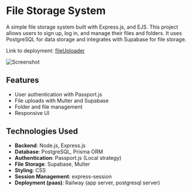 # File Storage System

A simple file storage system built with Express.js, and EJS. This project allows users to sign up, log in, and manage their files and folders. It uses PostgreSQL for data storage and integrates with Supabase for file storage.

Link to deployment: [fileUploader](https://fileuploader-ws69.onrender.com/login)

![Screenshot](https://github.com/user-attachments/assets/aeec1241-4b79-4c0a-ad14-69b0cf655665)

## Features

- User authentication with Passport.js
- File uploads with Multer and Supabase
- Folder and file management
- Responsive UI

## Technologies Used

- **Backend**: Node.js, Express.js
- **Database**: PostgreSQL, Prisma ORM
- **Authentication**: Passport.js (Local strategy)
- **File Storage**: Supabase, Multer
- **Styling**: CSS
- **Session Management**: express-session
- **Deployment (paas)**: Railway (app server, postgresql server)
